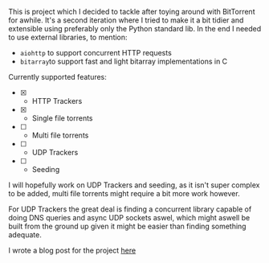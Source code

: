 This is project which I decided to tackle after toying around with BitTorrent for awhile. It's a second iteration where I tried to make it a bit tidier and extensible using preferably only the Python standard lib. In the end I needed to use external libraries, to mention:
- `aiohttp` to support concurrent HTTP requests
- `bitarray`to support fast and light bitarray implementations in C

Currently supported features:
- [x] - HTTP Trackers
- [x] - Single file torrents
- [ ] - Multi file torrents
- [ ] - UDP Trackers
- [ ] - Seeding

I will hopefully work on UDP Trackers and seeding, as it isn't super complex to be added, multi file torrents might require a bit more work however.

For UDP Trackers the great deal is finding a concurrent library capable of doing DNS queries and async UDP sockets aswel, which might aswell be built from the ground up given it might be easier than finding something adequate.

I wrote a blog post for the project [here](https://gazev.com/bittorrent)